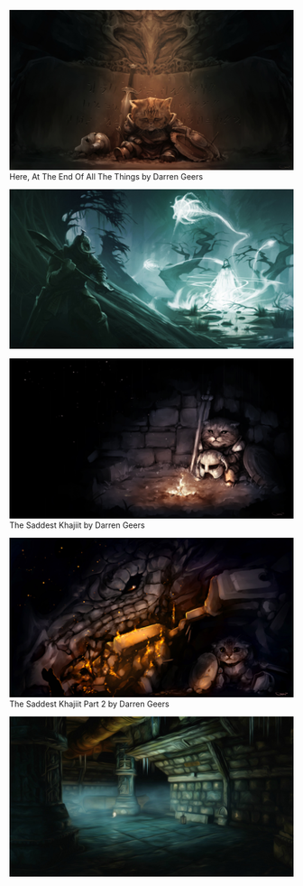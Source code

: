 [![Here, At The End Of All The Things by Darren Geers](here__at_the_end_of_all_the_things__by_darrengeers_d73dy37.jpg "Here, At The End Of All The Things by Darren Geers")](https://raw.githubusercontent.com/buckmanc/Wallpapers/main/desktop/skyrim%20art/here__at_the_end_of_all_the_things__by_darrengeers_d73dy37.jpg)
Here, At The End Of All The Things by Darren Geers

[![LdMagMb.jpg](LdMagMb.jpg "LdMagMb.jpg")](https://raw.githubusercontent.com/buckmanc/Wallpapers/main/desktop/skyrim%20art/LdMagMb.jpg)

[![The Saddest Khajiit by Darren Geers](the_saddest_khajiit_by_darrengeers_d70eql2.jpg "The Saddest Khajiit by Darren Geers")](https://raw.githubusercontent.com/buckmanc/Wallpapers/main/desktop/skyrim%20art/the_saddest_khajiit_by_darrengeers_d70eql2.jpg)
The Saddest Khajiit by Darren Geers

[![The Saddest Khajiit Part 2 by Darren Geers](the_saddest_khajiit_part_2_by_darrengeers_d716zbk.jpg "The Saddest Khajiit Part 2 by Darren Geers")](https://raw.githubusercontent.com/buckmanc/Wallpapers/main/desktop/skyrim%20art/the_saddest_khajiit_part_2_by_darrengeers_d716zbk.jpg)
The Saddest Khajiit Part 2 by Darren Geers

[![YcqXdiz.jpg](YcqXdiz.jpg "YcqXdiz.jpg")](https://raw.githubusercontent.com/buckmanc/Wallpapers/main/desktop/skyrim%20art/YcqXdiz.jpg)

